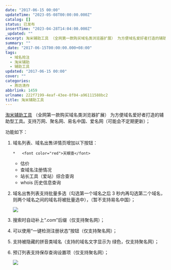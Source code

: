 ```yaml
---
date: "2017-06-15 00:00"
updateTime: "2023-05-08T00:00:00.000Z"
catalog: []
status: 已发布
insertTime: "2023-04-28T14:04:00.000Z"
_updated: ""
excerpt: 淘米辅助工具 （全网第一款购买域名类浏览器扩展） 为方便域名爱好者打造的辅助型工具。支持万网、聚名网、易名中国、爱名网（可能会不定期更新）；
summary: ""
_date: "2017-06-15T00:00:00.000+08:00"
tags:
  - 域名抢注
  - 淘米辅助
  - 辅助工具
updated: "2017-06-15 00:00"
cover: ""
categories:
  - 燕坊清作
abbrlink: 1459
urlname: 222f7199-4eaf-43ee-8f04-a96111588bc2
title: 淘米辅助工具
---
```


[淘米辅助工具](https://greasyfork.org/zh-CN/scripts/30572-%E6%B7%98%E7%B1%B3%E8%BE%85%E5%8A%A9%E5%B7%A5%E5%85%B7/code) （全网第一款购买域名类浏览器扩展） 为方便域名爱好者打造的辅助型工具。支持万网、聚名网、易名中国、爱名网（可能会不定期更新）；

功能如下：

1. 域名列表、域名出售详情页增加以下按钮：

   ```text
   *   <font color="red">天眼查</font>
   ```

   - 估价
   - 查域名注册情况
   - 站长工具（爱站）综合查询
   - whois 历史信息查询

2. 域名出售列表支持批量多选（勾选第一个域名之后 3 秒内再勾选第二个域名，则两个域名之间的域名将被批量选中），（暂不支持易名中国）；

   ![](https://image.bmqy.net/upload/Fto5o-5ea0sNMlW_75VgGJCv2AcJ.gif)

3. 搜索时自动补上“.com”后缀（仅支持聚名网）；
4. 可以使用“一键检测注册状态”按钮（仅支持聚名网）；
5. 支持被隐藏的拼音类域名（支持的域名文字显示为 绿色，仅支持聚名网）；
6. 预订列表支持保存查询设置项（仅支持聚名网）；

   ![](https://image.bmqy.net/upload/Fto5o-5ea0sNMlW_75VgGJCv2AcJ.gif)
